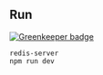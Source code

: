 ## Run

[![Greenkeeper badge](https://badges.greenkeeper.io/captbaritone/weighin-server.svg)](https://greenkeeper.io/)

    redis-server
    npm run dev
